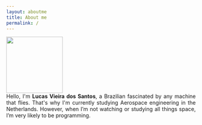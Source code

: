 ```yaml
---
layout: aboutme
title: About me
permalink: /
---
```


<!-- <link rel="stylesheet" href="https://cdnjs.cloudflare.com/ajax/libs/font-awesome/4.7.0/css/font-awesome.min.css"> -->
<link rel="stylesheet" href="/assets/css/styles.css">
<script type="text/javascript" src="assets/js/script-aboutme.js"></script>
<style>

</style>

<div class="container">
  
  <div class="row d-flex justify-content-center">
    <div class="col-12  p-0 " >
      <div class='row d-flex justify-content-center mt-2 '>
        <img src="/assets/images/me.jpg" alt=""  style="width:150px;height: 150px">
      </div>
    </div>
  </div>
  
  <div class="row mt-3 d-flex justify-content-center">
    <div class="col-12 " style=' text-align: justify;' >
      Hello, I'm <b>Lucas Vieira dos Santos</b>, a Brazilian fascinated by any machine that flies. That's why I'm currently studying Aerospace engineering in the Netherlands. However, when I’m not watching or studying all things space, I’m very likely to be programming.
      <!-- With Python, my go-to language, I've worked on many types of projects, such as engineering design, game development, and the creation of web applications. At the moment, I’m focusing on data science and how to use Python for Machine Learning. -->
    </div>
  </div>
  
  <div class="row mt-3 d-flex justify-content-center">
    <div class="col-12 col-lg-6 p-0" >
      <div class='row  SocialLink d-flex justify-content-around px-5 mx-1'>
        <a  href="mailto:lucas6eng@gmail.com" title="Email" target="\_blank" ><i class="fa fa-envelope fa-2x" aria-hidden="true"></i></a>
        <a  href="https://www.linkedin.com/in/lucasvsantos/" title="LinkedIn" target="\_blank" ><i class="fa fa-linkedin fa-2x" aria-hidden="true"></i></a>
        <a  href="https://github.com/iamlucassantos" title="GitHub" target="\_blank"><i class="fa fa-github fa-2x" aria-hidden="true"></i></a>
        <a  href="https://lucas6eng.myportfolio.com/" title="Behance" target="\_blank"><i class="fa fa-behance fa-2x" aria-hidden="true"></i></a>
        <a  href="{{ site.url }}/download/LucasSantosCV.pdf" title="Resume" target="\_blank"><i class="fa fa-briefcase fa-2x" aria-hidden="true"></i></a>
      </div>
    </div>
  </div>
</div>


 <div class='container' id='new_cv'>


</div>

<div id='cv' class="pt-4 mt-4" style="display: none;">

  <div class="container">
    <h1>Education</h1>

    {% for member in site.data.cv.education %}

    <div class="col-12 p-4 mb-3 bg-light rounded">
      <div class="row mb-1">
        <div class="col-12 col-md-4 text-md-right mb-md-0 mb-3 order-md-last">
          <div class="mt-2 text-muted">{{ member.date }}</div>
        </div>
        <div class="col-12 col-md-8">
          <h3 class="p-0 m-0">{{ member.name }}</h3>
        </div>
      </div>

      <h5 class="mb-3 text-muted">{{ member.place }}{% if member.gpa %},<em class='small'> GPA {{ member.gpa }}</em>{% endif %}
      </h5>

      <ul>
        {% for item in member.description %}
          <li>{{ item }}</li>
        {% endfor %}
      </ul>
    </div>


    {% endfor %}

  </div>
  
  
  <div class="container mt-4">
    <h1>Experience</h1>

    {% for member in site.data.cv.experience %}

    <div class="col-12 p-4 mb-3 bg-light rounded">
      <div class="row mb-1">
        <div class="col-12 col-md-4 text-md-right mb-md-0 mb-3 order-md-last">
          <div class="mt-2 text-muted">{{ member.date }}</div>
        </div>
        <div class="col-12 col-md-8">
          <h3 class="p-0 m-0">{{ member.name }}</h3>
        </div>
      </div>
      
      <h5 class="mb-3 text-muted">{{ member.place }}</h5>

      <ul>
        {% for item in member.description %}
          <li>{{ item }}</li>
        {% endfor %}
      </ul>
    </div>

    {% endfor %}

  </div>
  
  <div class='container SocialLink mb-4'>
    <div class="row d-flex justify-content-center" >
      <i  class="showmore fa fa-chevron-up fa-2x" aria-hidden="true" onclick="toggle_less()"></i>
    </div>
  </div>
  
</div>

<div class='container SocialLink mb-4' id='showmoreCont' style="display: inline">
  <div class=" row mt-3 d-flex justify-content-center"  >
    <i class="showmore fa fa-chevron-down fa-2x" aria-hidden="true" onclick="toggle_more()"></i>
  </div>
</div>
